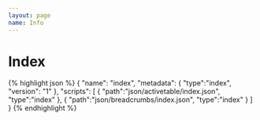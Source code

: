 ```yaml
---
layout: page
name: Info
---
```


# Index

{% highlight json %}
{ 
  "name": "index",
  "metadata": { "type":"index", "version": "1" },
  "scripts": [
    { "path":"json/activetable/index.json", "type":"index" },
    { "path":"json/breadcrumbs/index.json", "type":"index" }
  ]
 }
{% endhighlight %}

